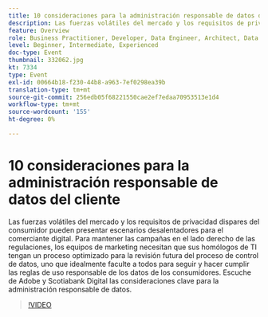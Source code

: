 ```yaml
---
title: 10 consideraciones para la administración responsable de datos del cliente
description: Las fuerzas volátiles del mercado y los requisitos de privacidad dispares del consumidor pueden presentar escenarios desalentadores para el comerciante digital. Para mantener las campañas en el lado derecho de las regulaciones, los equipos de marketing necesitan que sus homólogos de TI tengan un proceso optimizado para la revisión futura del proceso de control de datos, uno que idealmente faculte a todos para seguir y hacer cumplir las reglas de uso responsable de los datos de los consumidores. Escuche de Adobe y Scotiabank Digital las consideraciones clave para la administración responsable de datos.
feature: Overview
role: Business Practitioner, Developer, Data Engineer, Architect, Data Architect, Administrator, Leader
level: Beginner, Intermediate, Experienced
doc-type: Event
thumbnail: 332062.jpg
kt: 7334
type: Event
exl-id: 00664b18-f230-44b8-a963-7ef0298ea39b
translation-type: tm+mt
source-git-commit: 256edb05f68221550cae2ef7edaa70953513e1d4
workflow-type: tm+mt
source-wordcount: '155'
ht-degree: 0%

---
```


# 10 consideraciones para la administración responsable de datos del cliente

Las fuerzas volátiles del mercado y los requisitos de privacidad dispares del consumidor pueden presentar escenarios desalentadores para el comerciante digital. Para mantener las campañas en el lado derecho de las regulaciones, los equipos de marketing necesitan que sus homólogos de TI tengan un proceso optimizado para la revisión futura del proceso de control de datos, uno que idealmente faculte a todos para seguir y hacer cumplir las reglas de uso responsable de los datos de los consumidores. Escuche de Adobe y Scotiabank Digital las consideraciones clave para la administración responsable de datos.

>[!VIDEO](https://video.tv.adobe.com/v/332062/?quality=12&learn=on)
